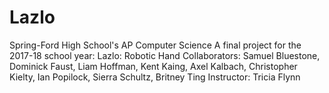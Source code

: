 # Lazlo
Spring-Ford High School's AP Computer Science A final project for the 2017-18 school year: Lazlo: Robotic Hand  Collaborators: Samuel Bluestone, Dominick Faust, Liam Hoffman, Kent Kaing, Axel Kalbach, Christopher Kielty, Ian Popilock, Sierra Schultz, Britney Ting  Instructor: Tricia Flynn
